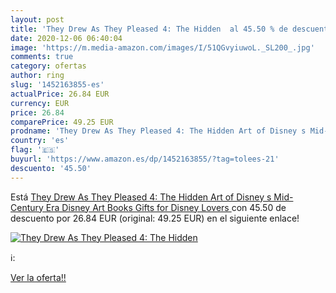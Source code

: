 ```yaml
---
layout: post
title: 'They Drew As They Pleased 4: The Hidden  al 45.50 % de descuento'
date: 2020-12-06 06:40:04
image: 'https://m.media-amazon.com/images/I/51QGvyiuwoL._SL200_.jpg'
comments: true
category: ofertas
author: ring
slug: '1452163855-es'
actualPrice: 26.84 EUR
currency: EUR
price: 26.84
comparePrice: 49.25 EUR
prodname: 'They Drew As They Pleased 4: The Hidden Art of Disney s Mid-Century Era  Disney Art Books  Gifts for Disney Lovers '
country: 'es'
flag: '🇪🇸'
buyurl: 'https://www.amazon.es/dp/1452163855/?tag=tolees-21'
descuento: '45.50'
---
```


Está [They Drew As They Pleased 4: The Hidden Art of Disney s Mid-Century Era  Disney Art Books  Gifts for Disney Lovers ](https://www.amazon.es/dp/1452163855/?tag=tolees-21) con 45.50 de descuento por 26.84 EUR (original: 49.25 EUR) en el siguiente enlace!

[![They Drew As They Pleased 4: The Hidden ](https://m.media-amazon.com/images/I/51QGvyiuwoL._SL200_.jpg)](https://www.amazon.es/dp/1452163855/?tag=tolees-21)

ℹ️:


[Ver la oferta!!](https://www.amazon.es/dp/1452163855/?tag=tolees-21)
